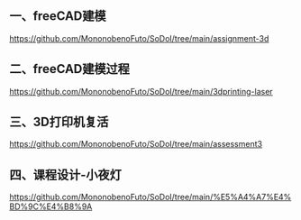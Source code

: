## 一、freeCAD建模  
https://github.com/MononobenoFuto/SoDoI/tree/main/assignment-3d  
## 二、freeCAD建模过程  
https://github.com/MononobenoFuto/SoDoI/tree/main/3dprinting-laser
## 三、3D打印机复活  
https://github.com/MononobenoFuto/SoDoI/tree/main/assessment3
## 四、课程设计-小夜灯
https://github.com/MononobenoFuto/SoDoI/tree/main/%E5%A4%A7%E4%BD%9C%E4%B8%9A
